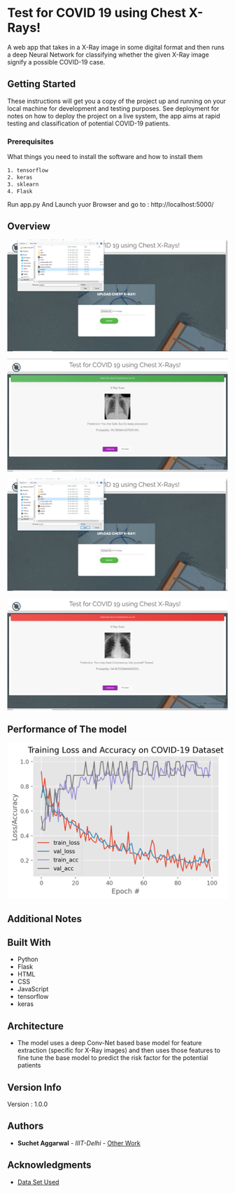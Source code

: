 # Test for COVID 19 using Chest X-Rays!

A web app that takes in a X-Ray image in some digital format and then runs a deep Neural Network for classifying whether the given X-Ray image signify a possible COVID-19 case.

## Getting Started

These instructions will get you a copy of the project up and running on your local machine for development and testing purposes. See deployment for notes on how to deploy the project on a live system, the app aims at rapid testing and classification of potential COVID-19 patients.

### Prerequisites

What things you need to install the software and how to install them

```
1. tensorflow
2. keras
3. sklearn
4. Flask
```
Run app.py And Launch yuor Browser and go to : http://localhost:5000/

## Overview

![Alt text](./extras/normal_up.png?raw=true "Normal Upload")

![Alt text](./extras/normal_res.png?raw=true "Normal Result")

![Alt text](./extras/covid_up.png?raw=true "Covid Upload")

![Alt text](./extras/covid_res.png?raw=true "Covid Result")

## Performance of The model

![Alt text](./results.png?raw=true "Performance")


## Additional Notes

## Built With

* Python 
* Flask 
* HTML 
* CSS 
* JavaScript 
* tensorflow
* keras

## Architecture

* The model uses a deep Conv-Net based base model for feature extraction (specific for X-Ray images) and then uses those features to fine tune the base model to predict the risk factor for the potential patients

## Version Info

Version : 1.0.0

## Authors

* **Suchet Aggarwal** - *IIIT-Delhi* - [Other Work](https://github.com/Suchet-Agg)

## Acknowledgments

* [Data Set Used](https://github.com/ieee8023/covid-chestxray-dataset)
